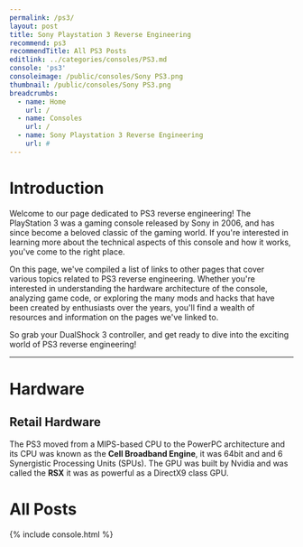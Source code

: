 ```yaml
---
permalink: /ps3/
layout: post
title: Sony Playstation 3 Reverse Engineering
recommend: ps3
recommendTitle: All PS3 Posts
editlink: ../categories/consoles/PS3.md
console: 'ps3'
consoleimage: /public/consoles/Sony PS3.png
thumbnail: /public/consoles/Sony PS3.png
breadcrumbs:
  - name: Home
    url: /
  - name: Consoles
    url: /
  - name: Sony Playstation 3 Reverse Engineering
    url: #
---
```


# Introduction
Welcome to our page dedicated to PS3 reverse engineering! The PlayStation 3 was a gaming console released by Sony in 2006, and has since become a beloved classic of the gaming world. If you're interested in learning more about the technical aspects of this console and how it works, you've come to the right place. 

On this page, we've compiled a list of links to other pages that cover various topics related to PS3 reverse engineering. Whether you're interested in understanding the hardware architecture of the console, analyzing game code, or exploring the many mods and hacks that have been created by enthusiasts over the years, you'll find a wealth of resources and information on the pages we've linked to. 

So grab your DualShock 3 controller, and get ready to dive into the exciting world of PS3 reverse engineering!

---
# Hardware

## Retail Hardware
The PS3 moved from a MIPS-based CPU to the PowerPC architecture and its CPU was known as the **Cell Broadband Engine**, it was 64bit and and 6 Synergistic Processing Units (SPUs).
The GPU was built by Nvidia and was called the **RSX** it was as powerful as a DirectX9 class GPU.

# All Posts
<div>

{% include console.html %}
</div>
